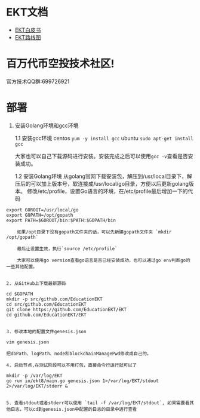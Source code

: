 # EKT文档[](https://github.com/EducationEKT/EKT/tree/master/docs)
   * [EKT白皮书](docs/whitepaper.md)
   * [EKT路线图](docs/roadmap.md)

# 百万代币空投技术社区!
官方技术QQ群:699726921


# 部署

1. 安装Golang环境和gcc环境

    1.1 安装gcc环境
	centos
		 `yum -y install gcc`
	ubuntu
		`sudo apt-get install gcc`

	大家也可以自己下载源码进行安装。安装完成之后可以使用`gcc -v`查看是否安装成功。

    1.2 安装Golang环境
	从golang官网下载安装包，解压到/usr/local目录下，解压后的可以加上版本号，软连接成/usr/local/go目录，方便以后更新golang版本。
	修改/etc/profile，设置Go语言的环境，在/etc/profile最后增加一下的代码

```
export GOROOT=/usr/local/go
export GOPATH=/opt/gopath
export PATH=$GOROOT/bin:$PATH:$GOPATH/bin

	如果/opt目录下没有gopath文件夹的话，可以先新建gopath文件夹 `mkdir /opt/gopath`

	最后让设置生效，执行`source /etc/profile`

	大家可以使用go version查看go语言是否已经安装成功，也可以通过go env判断go的一些其他配置。


2. 从GitHub上下载最新源码
```
    cd $GOPATH
    mkdir -p src/github.com/EducationEKT
    cd src/github.com/EducationEKT
    git clone https://github.com/EducationEKT/EKT
    cd github.com/EducationEKT/EKT
```

3. 修改本地的配置文件genesis.json
```
    vim genesis.json
```
把dbPath、logPath、node和blockchainManagePwd修改成自己的。

4. 启动节点,在测试阶段可以不用打包，直接命令行运行就可以了
```
    mkdir -p /var/log/EKT
    go run io/ekt8/main.go genesis.json 1>/var/log/EKT/stdout 2>/var/log/EKT/stderr &
```

5. 查看stdout或者stderr可以使用 `tail -f /var/log/EKT/stdout`, 如果需要看其他日志，可以cd到genesis.json中配置的日志的目录中进行查看
